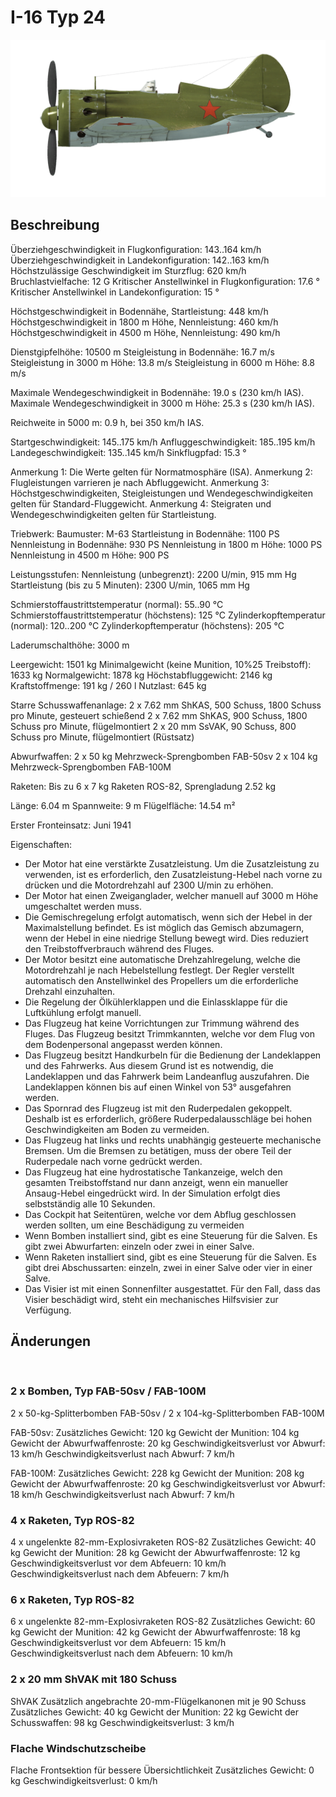 # I-16 Typ 24

![i16t24](../images/i16t24.png)

## Beschreibung

Überziehgeschwindigkeit in Flugkonfiguration: 143..164 km/h
Überziehgeschwindigkeit in Landekonfiguration: 142..163 km/h
Höchstzulässige Geschwindigkeit im Sturzflug: 620 km/h
Bruchlastvielfache: 12 G
Kritischer Anstellwinkel in Flugkonfiguration: 17.6 °
Kritischer Anstellwinkel in Landekonfiguration: 15 °

Höchstgeschwindigkeit in Bodennähe, Startleistung: 448 km/h
Höchstgeschwindigkeit in 1800 m Höhe, Nennleistung: 460 km/h
Höchstgeschwindigkeit in 4500 m Höhe, Nennleistung: 490 km/h

Dienstgipfelhöhe: 10500 m
Steigleistung in Bodennähe: 16.7 m/s
Steigleistung in 3000 m Höhe: 13.8 m/s
Steigleistung in 6000 m Höhe: 8.8 m/s

Maximale Wendegeschwindigkeit in Bodennähe: 19.0 s (230 km/h IAS).
Maximale Wendegeschwindigkeit in 3000 m Höhe: 25.3 s (230 km/h IAS).

Reichweite in 5000 m: 0.9 h, bei 350 km/h IAS.

Startgeschwindigkeit: 145..175 km/h
Anfluggeschwindigkeit: 185..195 km/h
Landegeschwindigkeit: 135..145 km/h
Sinkflugpfad: 15.3 °

Anmerkung 1: Die Werte gelten für Normatmosphäre (ISA).
Anmerkung 2: Flugleistungen varrieren je nach Abfluggewicht.
Anmerkung 3: Höchstgeschwindigkeiten, Steigleistungen und Wendegeschwindigkeiten gelten für Standard-Fluggewicht.
Anmerkung 4: Steigraten und Wendegeschwindigkeiten gelten für Startleistung.

Triebwerk:
Baumuster: M-63
Startleistung in Bodennähe: 1100 PS
Nennleistung in Bodennähe: 930 PS
Nennleistung in 1800 m Höhe: 1000 PS
Nennleistung in 4500 m Höhe: 900 PS

Leistungsstufen:
Nennleistung (unbegrenzt): 2200 U/min, 915 mm Hg
Startleistung (bis zu 5 Minuten): 2300 U/min, 1065 mm Hg

Schmierstoffaustrittstemperatur (normal): 55..90 °C
Schmierstoffaustrittstemperatur (höchstens): 125 °C
Zylinderkopftemperatur (normal): 120..200 °C
Zylinderkopftemperatur (höchstens): 205 °C

Laderumschalthöhe: 3000 m

Leergewicht: 1501 kg
Minimalgewicht (keine Munition, 10%25 Treibstoff): 1633 kg
Normalgewicht: 1878 kg
Höchstabfluggewicht: 2146 kg
Kraftstoffmenge: 191 kg / 260 l
Nutzlast: 645 kg

Starre Schusswaffenanlage:
2 x 7.62 mm ShKAS, 500 Schuss, 1800 Schuss pro Minute, gesteuert schießend
2 x 7.62 mm ShKAS, 900 Schuss, 1800 Schuss pro Minute, flügelmontiert
2 x 20 mm SsVAK, 90 Schuss, 800 Schuss pro Minute, flügelmontiert (Rüstsatz)

Abwurfwaffen:
2 x 50 kg Mehrzweck-Sprengbomben FAB-50sv
2 x 104 kg Mehrzweck-Sprengbomben FAB-100M

Raketen:
Bis zu 6 x 7 kg Raketen ROS-82, Sprengladung 2.52 kg

Länge: 6.04 m
Spannweite: 9 m
Flügelfläche: 14.54 m²

Erster Fronteinsatz: Juni 1941

Eigenschaften:
- Der Motor hat eine verstärkte Zusatzleistung. Um die Zusatzleistung zu verwenden, ist es erforderlich, den Zusatzleistung-Hebel nach vorne zu drücken und die Motordrehzahl auf 2300 U/min zu erhöhen.
- Der Motor hat einen Zweiganglader, welcher manuell auf 3000 m Höhe umgeschaltet werden muss.
- Die Gemischregelung erfolgt automatisch, wenn sich der Hebel in der Maximalstellung befindet. Es ist möglich das Gemisch abzumagern, wenn der Hebel in eine niedrige Stellung bewegt wird. Dies reduziert den Treibstoffverbrauch während des Fluges.
- Der Motor besitzt eine automatische Drehzahlregelung, welche die Motordrehzahl je nach Hebelstellung festlegt. Der Regler verstellt automatisch den Anstellwinkel des Propellers um die erforderliche Drehzahl einzuhalten.
- Die Regelung der Ölkühlerklappen und die Einlassklappe für die Luftkühlung erfolgt manuell.
- Das Flugzeug hat keine Vorrichtungen zur Trimmung während des Fluges. Das Flugzeug besitzt Trimmkannten, welche vor dem Flug von dem Bodenpersonal angepasst werden können.
- Das Flugzeug besitzt Handkurbeln für die Bedienung der Landeklappen und des Fahrwerks. Aus diesem Grund ist es notwendig, die Landeklappen und das Fahrwerk beim Landeanflug auszufahren. Die Landeklappen können bis auf einen Winkel von 53° ausgefahren werden.
- Das Spornrad des Flugzeug ist mit den Ruderpedalen gekoppelt. Deshalb ist es erforderlich, größere Ruderpedalausschläge bei hohen Geschwindigkeiten am Boden zu vermeiden.
- Das Flugzeug hat links und rechts unabhängig gesteuerte mechanische Bremsen. Um die Bremsen zu betätigen, muss der obere Teil der Ruderpedale nach vorne gedrückt werden.
- Das Flugzeug hat eine hydrostatische Tankanzeige, welch den gesamten Treibstoffstand nur dann anzeigt, wenn ein manueller Ansaug-Hebel eingedrückt wird. In der Simulation erfolgt dies selbstständig alle 10 Sekunden.
- Das Cockpit hat Seitentüren, welche vor dem Abflug geschlossen werden sollten, um eine Beschädigung zu vermeiden
- Wenn Bomben installiert sind, gibt es eine Steuerung für die Salven. Es gibt zwei Abwurfarten: einzeln oder zwei in einer Salve. 
- Wenn Raketen installiert sind, gibt es eine Steuerung für die Salven. Es gibt drei Abschussarten: einzeln, zwei in einer Salve oder vier in einer Salve. 
- Das Visier ist mit einen Sonnenfilter ausgestattet. Für den Fall, dass das Visier beschädigt wird, steht ein mechanisches Hilfsvisier zur Verfügung.

## Änderungen
﻿


### 2 x Bomben, Typ FAB-50sv / FAB-100M

2 x 50-kg-Splitterbomben FAB-50sv / 2 x 104-kg-Splitterbomben FAB-100M

FAB-50sv:
Zusätzliches Gewicht: 120 kg
Gewicht der Munition: 104 kg
Gewicht der Abwurfwaffenroste: 20 kg
Geschwindigkeitsverlust vor Abwurf: 13 km/h
Geschwindigkeitsverlust nach Abwurf: 7 km/h

FAB-100M:
Zusätzliches Gewicht: 228 kg
Gewicht der Munition: 208 kg
Gewicht der Abwurfwaffenroste: 20 kg
Geschwindigkeitsverlust vor Abwurf: 18 km/h
Geschwindigkeitsverlust nach Abwurf: 7 km/h﻿


### 4 x Raketen, Typ ROS-82

4 x ungelenkte 82-mm-Explosivraketen ROS-82
Zusätzliches Gewicht: 40 kg
Gewicht der Munition: 28 kg
Gewicht der Abwurfwaffenroste: 12 kg
Geschwindigkeitsverlust vor dem Abfeuern: 10 km/h
Geschwindigkeitsverlust nach dem Abfeuern: 7 km/h﻿


### 6 x Raketen, Typ ROS-82

6 x ungelenkte 82-mm-Explosivraketen ROS-82
Zusätzliches Gewicht: 60 kg
Gewicht der Munition: 42 kg
Gewicht der Abwurfwaffenroste: 18 kg
Geschwindigkeitsverlust vor dem Abfeuern: 15 km/h
Geschwindigkeitsverlust nach dem Abfeuern: 10 km/h﻿


### 2 x 20 mm ShVAK mit 180 Schuss

ShVAK Zusätzlich angebrachte 20-mm-Flügelkanonen mit je 90 Schuss
Zusätzliches Gewicht: 40 kg
Gewicht der Munition: 22 kg
Gewicht der Schusswaffen: 98 kg
Geschwindigkeitsverlust: 3 km/h﻿


### Flache Windschutzscheibe

Flache Frontsektion für bessere Übersichtlichkeit
Zusätzliches Gewicht: 0 kg
Geschwindigkeitsverlust: 0 km/h